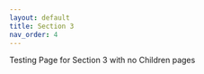 ```yaml
---
layout: default
title: Section 3
nav_order: 4
---
```


Testing Page for Section 3 with no Children pages
